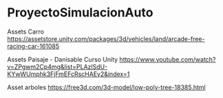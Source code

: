 # ProyectoSimulacionAuto

Assets Carro
https://assetstore.unity.com/packages/3d/vehicles/land/arcade-free-racing-car-161085

Assets Paisaje - Danisable 
Curso Unity https://www.youtube.com/watch?v=ZPgwm2Cp4mg&list=PLAzlSdU-KYwWUmphk3FjFmEFcRscHAEy2&index=1

Asset arboles
https://free3d.com/3d-model/low-poly-tree-18385.html
